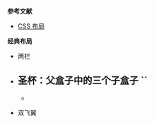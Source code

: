 **参考文献**
- [CSS 布局](https://brianway.github.io/2017/05/18/css-layout-classical-problems/)


**经典布局**
- 两栏
- 圣杯：父盒子中的三个子盒子 ``
  - 
  - 

- 双飞翼
